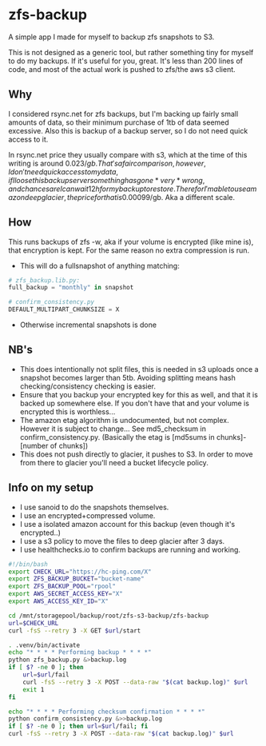 # zfs-backup

A simple app I made for myself to backup zfs snapshots to S3.

This is not designed as a generic tool, but rather something tiny for myself to do my backups. If it's useful for you, great. It's less than 200 lines of code, and most of the actual work is pushed to zfs/the aws s3 client.

## Why

I considered rsync.net for zfs backups, but I'm backing up fairly small amounts of data, so their minimum purchase of 1tb of data seemed excessive. Also this is backup of a backup server, so I do not need quick access to it.

In rsync.net price they usually compare with s3, which at the time of this writing is around 0.023$/gb. That's a fair comparison, however, I don't need quick access to my data, if I loose this backup server something has gone *very* wrong, and chances are I can wait 12h for my backup to restore. Therefor I'm able to use amazon deep glacier, the price for that is 0.00099$/gb. Aka a different scale.

## How

This runs backups of zfs -w, aka if your volume is encrypted (like mine is), that encryption is kept. For the same reason no extra compression is run.

- This will do a fullsnapshot of anything matching:

```python
# zfs_backup.lib.py:
full_backup = "monthly" in snapshot

# confirm_consistency.py
DEFAULT_MULTIPART_CHUNKSIZE = X
```

- Otherwise incremental snapshots is done

## NB's

- This does intentionally not split files, this is needed in s3 uploads once a snapshot becomes larger than 5tb. Avoiding splitting means hash checking/consistency checking is easier.
- Ensure that you backup your encrypted key for this as well, and that it is backed up somewhere else. If you don't have that and your volume is encrypted this is worthless...
- The amazon etag algorithm is undocumented, but not complex. However it is subject to change... See md5_checksum in confirm_consistency.py. (Basically the etag is [md5sums in chunks]-[number of chunks])
- This does not push directly to glacier, it pushes to S3. In order to move from there to glacier you'll need a bucket lifecycle policy.

## Info on my setup

- I use sanoid to do the snapshots themselves.
- I use an encrypted+compressed volume.
- I use a isolated amazon account for this backup (even though it's encrypted..)
- I use a s3 policy to move the files to deep glacier after 3 days.
- I use healthchecks.io to confirm backups are running and working.
```sh
#!/bin/bash
export CHECK_URL="https://hc-ping.com/X"
export ZFS_BACKUP_BUCKET="bucket-name"
export ZFS_BACKUP_POOL="rpool"
export AWS_SECRET_ACCESS_KEY="X"
export AWS_ACCESS_KEY_ID="X"

cd /mnt/storagepool/backup/root/zfs-s3-backup/zfs-backup
url=$CHECK_URL
curl -fsS --retry 3 -X GET $url/start

. .venv/bin/activate
echo "* * * * Performing backup * * * *"
python zfs_backup.py &>backup.log
if [ $? -ne 0 ]; then
    url=$url/fail
    curl -fsS --retry 3 -X POST --data-raw "$(cat backup.log)" $url
    exit 1
fi

echo "* * * * Performing checksum confirmation * * * *"
python confirm_consistency.py &>>backup.log
if [ $? -ne 0 ]; then url=$url/fail; fi
curl -fsS --retry 3 -X POST --data-raw "$(cat backup.log)" $url
```
